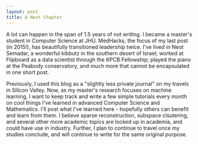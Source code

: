 ```yaml
---
layout: post
title: A Next Chapter
---
```


A lot can happen in the span of 1.5 years of not writing. I became a master's student in Computer Science at JHU. MedHacks, the focus of my last post (in 2015!), has beautifully transitioned leadership twice. I've lived in Neot Semadar, a wonderful kibbutz in the southern desert of Israel; worked at Flipboard as a data scientist through the KPCB Fellowship; played the piano at the Peabody conservatory, and much more that cannot be encapsulated in one short post.

Previously, I used this blog as a "slightly less private journal" on my travels in Silicon Valley. Now, as my master's research focuses on machine learning, I want to keep track and write a few simple tutorials every month on cool things I've learned in advanced Computer Science and Mathematics. I'll post what I've learned here - hopefully others can benefit and learn from them. I believe sparse reconstruction, subspace clsutering, and several other more academic topics are locked up in academia, and could have use in industry. Further, I plan to continue to travel once my studies conclude, and will continue to write for the same original purpose.